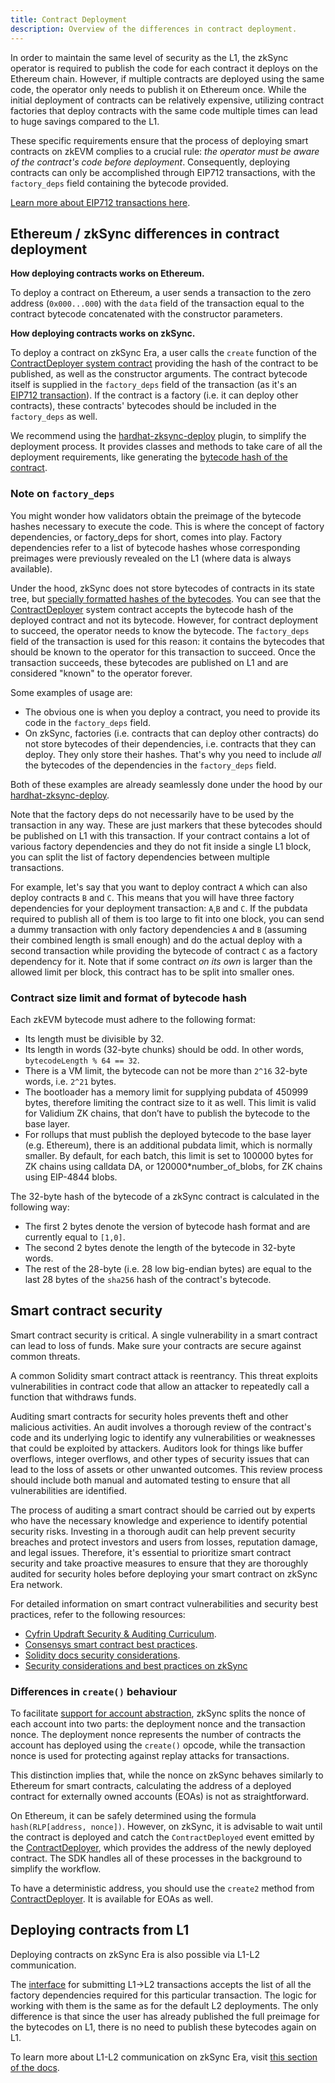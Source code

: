 ```yaml
---
title: Contract Deployment
description: Overview of the differences in contract deployment.
---
```



In order to maintain the same level of security as the L1, the zkSync operator is
required to publish the code for each contract it deploys on the Ethereum chain.
However, if multiple contracts are deployed using the same code, the operator only
needs to publish it on Ethereum once. While the initial deployment of contracts can
be relatively expensive, utilizing contract factories that deploy contracts with
the same code multiple times can lead to huge savings compared to the L1.

These specific requirements ensure that the process of deploying smart contracts on
zkEVM complies to a crucial rule: _the operator must be aware of the contract's
code before deployment_. Consequently, deploying contracts can only be accomplished
through EIP712 transactions, with the `factory_deps` field containing the bytecode provided.

[Learn more about EIP712 transactions here](/zk-stack/concepts/transaction-lifecycle#eip-712-0x71).

## Ethereum / zkSync differences in contract deployment

**How deploying contracts works on Ethereum.**

To deploy a contract on Ethereum, a user sends a transaction to the zero address
(`0x000...000`) with the `data` field of the transaction equal to the contract
bytecode concatenated with the constructor parameters.

**How deploying contracts works on zkSync.**

To deploy a contract on zkSync Era, a user calls the `create` function of the
[ContractDeployer system contract](/build/developer-reference/era-contracts/system-contracts)
providing the hash of the contract to be published, as well as the constructor
arguments. The contract bytecode itself is supplied in the `factory_deps` field of
the transaction (as it's an [EIP712 transaction](/zk-stack/concepts/transaction-lifecycle#eip-712-0x71)). If the contract is a factory
(i.e. it can deploy other contracts), these contracts' bytecodes should be included
in the `factory_deps` as well.

We recommend using the [hardhat-zksync-deploy](/build/tooling/hardhat/getting-started) plugin, to
simplify the deployment process. It provides classes
and methods to take care of all the deployment requirements, like generating the
[bytecode hash of the contract](#contract-size-limit-and-format-of-bytecode-hash).

### Note on `factory_deps`

You might wonder how validators obtain the preimage of the bytecode hashes
necessary to execute the code. This is where the concept of factory dependencies,
or factory_deps for short, comes into play. Factory dependencies refer to a list of
bytecode hashes whose corresponding preimages were previously revealed on the L1
(where data is always available).

Under the hood, zkSync does not store bytecodes of contracts in its state tree, but
[specially formatted hashes of the bytecodes](#contract-size-limit-and-format-of-bytecode-hash). You can see that the
[ContractDeployer](/build/developer-reference/era-contracts/system-contracts) system contract accepts
the bytecode hash of the deployed contract and not its bytecode. However, for
contract deployment to succeed, the operator needs to know the bytecode. The
`factory_deps` field of the transaction is used for this reason: it contains the
bytecodes that should be known to the operator for this transaction to succeed.
Once the transaction succeeds, these bytecodes are published on L1 and are considered "known" to the operator forever.

Some examples of usage are:

- The obvious one is when you deploy a contract, you need to provide its code in the `factory_deps` field.
- On zkSync, factories (i.e. contracts that can deploy other contracts) do not
store bytecodes of their dependencies, i.e. contracts that they can deploy. They
only store their hashes. That's why you need to include _all_ the bytecodes of the
dependencies in the `factory_deps` field.

Both of these examples are already seamlessly done under the hood by our
[hardhat-zksync-deploy](/build/tooling/hardhat/getting-started).

Note that the factory deps do not necessarily have to be used by the transaction in
any way. These are just markers that these bytecodes should be published on L1 with
this transaction. If your contract contains a lot of various factory dependencies
and they do not fit inside a single L1 block, you can split the list of factory
dependencies between multiple transactions.

For example, let's say that you want to deploy contract `A` which can also deploy
contracts `B` and `C`. This means that you will have three factory dependencies for
your deployment transaction: `A`,`B` and `C`. If the pubdata required to publish
all of them is too large to fit into one block, you can send a dummy transaction
with only factory dependencies `A` and `B` (assuming their combined length is small
enough) and do the actual deploy with a second transaction while providing the
bytecode of contract `C` as a factory dependency for it. Note that if some contract
_on its own_ is larger than the allowed limit per block, this contract has to be split into smaller ones.

### Contract size limit and format of bytecode hash

Each zkEVM bytecode must adhere to the following format:

- Its length must be divisible by 32.
- Its length in words (32-byte chunks) should be odd. In other words, `bytecodeLength % 64 == 32`.
- There is a VM limit, the bytecode can not be more than `2^16` 32-byte words, i.e. `2^21` bytes.
- The bootloader has a memory limit for supplying pubdata of 450999 bytes,
therefore limiting the contract size to it as well. This limit is valid for
Validium ZK chains, that don’t have to publish the bytecode to the base layer.
- For rollups that  must publish the deployed bytecode to the base layer (e.g.
Ethereum), there is an additional pubdata limit, which is normally smaller. By
default, for each batch, this limit is set to 100000 bytes for ZK chains using
calldata DA, or 120000\*number_of_blobs, for ZK chains using EIP-4844 blobs.

The 32-byte hash of the bytecode of a zkSync contract is calculated in the following way:

- The first 2 bytes denote the version of bytecode hash format and are currently equal to `[1,0]`.
- The second 2 bytes denote the length of the bytecode in 32-byte words.
- The rest of the 28-byte (i.e. 28 low big-endian bytes) are equal to the last 28 bytes of the `sha256` hash of the contract's bytecode.

## Smart contract security

Smart contract security is critical. A single vulnerability in a smart contract can
lead to loss of funds. Make sure your contracts are secure against common threats.

A common Solidity smart contract attack is reentrancy. This threat exploits
vulnerabilities in contract code that allow an attacker to repeatedly call a function that withdraws funds.

Auditing smart contracts for security holes prevents theft and other malicious
activities. An audit involves a thorough review of the contract's code and its
underlying logic to identify any vulnerabilities or weaknesses that could be
exploited by attackers. Auditors look for things like buffer overflows, integer
overflows, and other types of security issues that can lead to the loss of assets
or other unwanted outcomes. This review process should include both manual and
automated testing to ensure that all vulnerabilities are identified.

The process of auditing a smart contract should be carried out by experts who have
the necessary knowledge and experience to identify potential security risks. Investing in a thorough audit can help prevent security breaches and protect
investors and users from losses, reputation damage, and legal issues. Therefore,
it's essential to prioritize smart contract security and take proactive measures to
ensure that they are thoroughly audited for security holes before deploying your
smart contract on zkSync Era network.

For detailed information on smart contract vulnerabilities and security best practices, refer to the following resources:

- [Cyfrin Updraft Security & Auditing Curriculum](https://updraft.cyfrin.io/courses/security).
- [Consensys smart contract best practices](https://consensys.github.io/smart-contract-best-practices/).
- [Solidity docs security considerations](https://docs.soliditylang.org/en/latest/security-considerations.html).
- [Security considerations and best practices on zkSync](/build/developer-reference/best-practices)

### Differences in `create()` behaviour

To facilitate [support for account abstraction](/build/developer-reference/account-abstraction), zkSync splits the nonce of each account
into two parts: the deployment nonce and the transaction nonce. The deployment nonce represents the
number of contracts the account has deployed using the `create()` opcode, while the
transaction nonce is used for protecting against replay attacks for transactions.

This distinction implies that, while the nonce on zkSync behaves similarly to
Ethereum for smart contracts, calculating the address of a deployed contract for
externally owned accounts (EOAs) is not as straightforward.

On Ethereum, it can be safely determined using the formula `hash(RLP[address,
nonce])`. However, on zkSync, it is advisable to wait until the contract is
deployed and catch the `ContractDeployed` event emitted by the
[ContractDeployer](/build/developer-reference/era-contracts/system-contracts), which provides the address
of the newly deployed contract. The SDK handles all of these processes in the background to simplify the workflow.

To have a deterministic address, you should use the `create2` method from
[ContractDeployer](/build/developer-reference/era-contracts/system-contracts). It is available for EOAs as well.

## Deploying contracts from L1

Deploying contracts on zkSync Era is also possible via L1-L2 communication.

The [interface](https://github.com/matter-labs/era-contracts/blob/main/l1-contracts/contracts/zksync/interfaces/IZkSync.sol)
for submitting L1->L2 transactions accepts
the list of all the factory dependencies required for this particular transaction.
The logic for working with them is the same as for the default L2 deployments. The
only difference is that since the user has already published the full preimage for
the bytecodes on L1, there is no need to publish these bytecodes again on L1.

To learn more about L1-L2 communication on zkSync Era, visit [this section of the docs](/build/developer-reference/l1-l2-interoperability).
